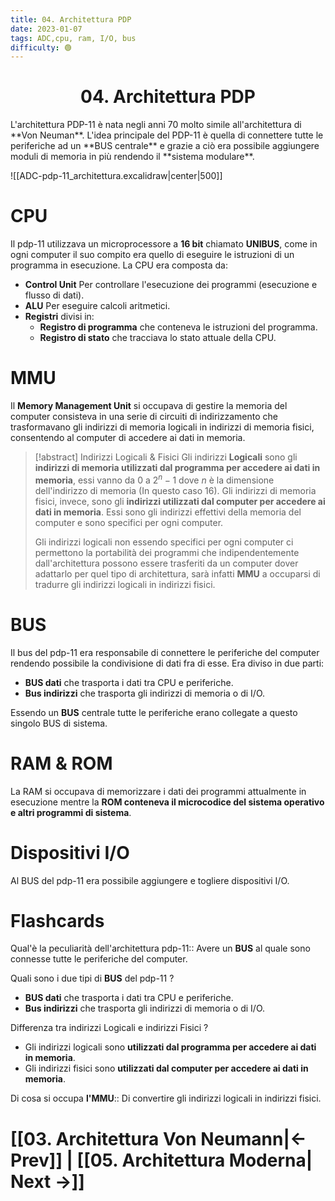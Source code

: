 ```yaml
---
title: 04. Architettura PDP
date: 2023-01-07
tags: ADC,cpu, ram, I/O, bus 
difficulty: 🟢
---
```


<h1  style="text-align: center;">  04. Architettura PDP </h1> 
L'architettura PDP-11 è nata negli anni 70 molto simile all'architettura di **Von Neuman**.
L'idea principale del PDP-11 è quella di connettere tutte le periferiche ad un **BUS centrale**  e grazie a ciò era possibile aggiungere moduli di memoria in più rendendo il **sistema modulare**.

![[ADC-pdp-11_architettura.excalidraw|center|500]]


# CPU

Il pdp-11 utilizzava un microprocessore a **16 bit** chiamato **UNIBUS**, come in ogni computer il suo compito era quello di eseguire le istruzioni di un programma in esecuzione.
La CPU era composta da:
- **Control Unit** Per controllare l'esecuzione dei programmi (esecuzione e flusso di dati).
- **ALU** Per eseguire calcoli aritmetici.
- **Registri** divisi in:
	- **Registro di programma** che conteneva le istruzioni del programma.
	- **Registro di stato** che tracciava lo stato attuale della CPU.


# MMU

Il **Memory Management Unit** si occupava di gestire la memoria del computer consisteva in una serie di circuiti di indirizzamento che trasformavano gli indirizzi di memoria logicali in indirizzi di memoria fisici, consentendo al computer di accedere ai dati in memoria.

> [!abstract] Indirizzi Logicali & Fisici
> Gli indirizzi **Logicali** sono gli **indirizzi di memoria utilizzati dal programma per accedere ai dati in memoria**, essi vanno da $0$ a $2^{n}-1$ dove $n$ è la dimensione dell'indirizzo di memoria (In questo caso 16).
> Gli indirizzi di memoria fisici, invece, sono gli **indirizzi utilizzati dal computer per accedere ai dati in memoria**. Essi sono gli indirizzi effettivi della memoria del computer e sono specifici per ogni computer.  
> 
> Gli indirizzi logicali non essendo specifici per ogni computer ci permettono la portabilità dei programmi che indipendentemente dall'architettura possono essere trasferiti da un computer dover adattarlo per quel tipo di architettura, sarà infatti **MMU** a occuparsi di tradurre gli indirizzi logicali in indirizzi fisici.


# BUS

Il bus del pdp-11 era responsabile di connettere le periferiche del computer rendendo possibile la condivisione di dati fra di esse.
Era diviso in due parti:
- **BUS dati** che trasporta i dati tra CPU e periferiche.
- **Bus indirizzi** che trasporta gli indirizzi di memoria o di I/O.

Essendo un **BUS** centrale tutte le periferiche erano collegate a questo singolo BUS di sistema.


# RAM & ROM

La RAM si occupava di memorizzare i dati dei programmi attualmente in esecuzione mentre la **ROM conteneva il microcodice del sistema operativo e altri programmi di sistema**.

# Dispositivi I/O

Al BUS del pdp-11 era possibile aggiungere e togliere dispositivi I/O.




# Flashcards

Qual'è la peculiarità dell'architettura pdp-11:: Avere un **BUS** al quale sono connesse tutte le periferiche del computer.

Quali sono i due tipi di **BUS** del pdp-11
?
- **BUS dati** che trasporta i dati tra CPU e periferiche.
- **Bus indirizzi** che trasporta gli indirizzi di memoria o di I/O.

Differenza tra indirizzi Logicali e indirizzi Fisici
?
- Gli indirizzi logicali sono **utilizzati dal programma per accedere ai dati in memoria**.
- Gli indirizzi fisici sono **utilizzati dal computer per accedere ai dati in memoria**.

Di cosa si occupa **l'MMU**:: Di convertire gli indirizzi logicali in indirizzi fisici.

# [[03. Architettura Von Neumann|← Prev]] | [[05. Architettura Moderna| Next →]]
